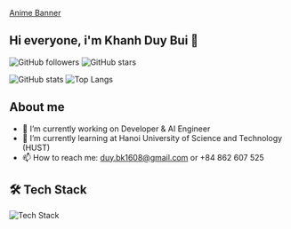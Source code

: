 [Anime Banner](https://media3.giphy.com/media/v1.Y2lkPTc5MGI3NjExdWs1aXEwZDVndG93bHF2bnM1YmF4ZmFxd3lwenhhdGRpMXBkd2d6MSZlcD12MV9pbnRlcm5hbF9naWZfYnlfaWQmY3Q9Zw/eHQ5BsgBIBIGI/giphy.gif)


## Hi everyone, i'm Khanh Duy Bui 👋

![GitHub followers](https://img.shields.io/github/followers/thaytoiyeucoay?style=social)
![GitHub stars](https://img.shields.io/github/stars/thaytoiyeucoay?style=social)

![GitHub stats](https://github-readme-stats.vercel.app/api?username=thaytoiyeucoay&show_icons=true&theme=radical)
![Top Langs](https://github-readme-stats.vercel.app/api/top-langs/?username=thaytoiyeucoay&layout=compact&theme=radical)

## About me

- 🔭 I’m currently working on Developer & AI Engineer
- 🌱 I’m currently learning at Hanoi University of Science and Technology (HUST)
- 📫 How to reach me: duy.bk1608@gmail.com or +84 862 607 525


## 🛠️ Tech Stack

![Tech Stack](https://skillicons.dev/icons?i=python,cs,java,html,css,js,nodejs,vscode,github,mysql,mongodb,tensorflow,pytorch,keras,scikitlearn,pandas,numpy&theme=light&perline=15)




